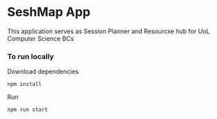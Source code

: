 # SeshMap App
This application serves as Session Planner and Resourcxe hub for UoL Computer Science BCs


### To run locally
Download dependencies
```
npm install
```
Run
```
npm run start
```
